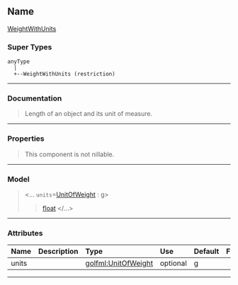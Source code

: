 ## Name ##

[WeightWithUnits](CWeightWithUnits.md)
### Super Types ###
```
anyType
  |
  +--WeightWithUnits (restriction)
```


---


### Documentation ###


> Length of an object and its unit of measure.


---



### Properties ###

> This component is not nillable.

---


### Model ###

> <...  `units`=[UnitOfWeight](SUnitOfWeight.md) : g>
> > [float](Sfloat.md)
> > </...>

---


### Attributes ###

| **Name** | **Description** | **Type** | **Use** | **Default** | **Fixed** | **Form** |
|:---------|:----------------|:---------|:--------|:------------|:----------|:---------|
| units |   | [golfml:UnitOfWeight](SUnitOfWeight.md) | optional | g |  | unqualified |


---

